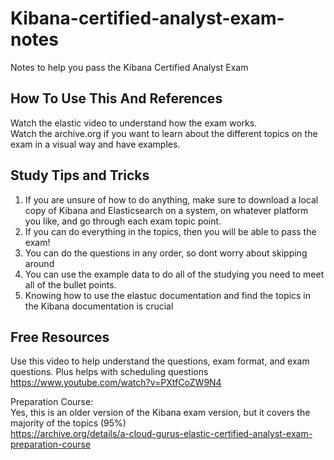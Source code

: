 # Kibana-certified-analyst-exam-notes
Notes to help you pass the Kibana Certified Analyst Exam

## How To Use This And References
Watch the elastic video to understand how the exam works.<br>
Watch the archive.org if you want to learn about the different topics on the exam in a visual way and have examples. <br>

## Study Tips and Tricks
1) If you are unsure of how to do anything, make sure to download a local copy of Kibana and Elasticsearch on a system, on whatever platform you like, and go through each exam topic point.
2) If you can do everything in the topics, then you will be able to pass the exam!
3) You can do the questions in any order, so dont worry about skipping around
4) You can use the example data to do all of the studying you need to meet all of the bullet points.
5) Knowing how to use the elastuc documentation and find the topics in the Kibana documentation is crucial

## Free Resources
Use this video to help understand the questions, exam format, and exam questions. Plus helps with scheduling questions <br>
https://www.youtube.com/watch?v=PXtfCoZW9N4

Preparation Course: <br>
Yes, this is an older version of the Kibana exam version, but it covers the majority of the topics (95%) <br>
https://archive.org/details/a-cloud-gurus-elastic-certified-analyst-exam-preparation-course <br>

